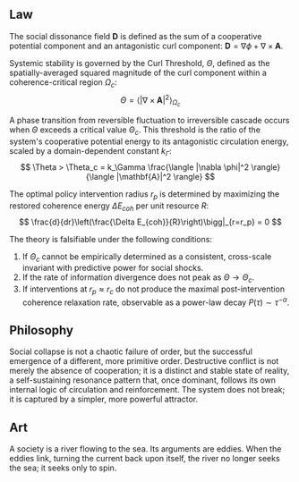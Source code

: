 ## Law
The social dissonance field **D** is defined as the sum of a cooperative potential component and an antagonistic curl component: $\mathbf{D} = \nabla\phi + \nabla \times \mathbf{A}$.

Systemic stability is governed by the Curl Threshold, $\Theta$, defined as the spatially-averaged squared magnitude of the curl component within a coherence-critical region $\Omega_c$:
$$ \Theta = \langle |\nabla \times \mathbf{A}|^2 \rangle_{\Omega_c} $$

A phase transition from reversible fluctuation to irreversible cascade occurs when $\Theta$ exceeds a critical value $\Theta_c$. This threshold is the ratio of the system's cooperative potential energy to its antagonistic circulation energy, scaled by a domain-dependent constant $k_\Gamma$:
$$ \Theta > \Theta_c = k_\Gamma \frac{\langle |\nabla \phi|^2 \rangle}{\langle |\mathbf{A}|^2 \rangle} $$

The optimal policy intervention radius $r_p$ is determined by maximizing the restored coherence energy $\Delta E_{coh}$ per unit resource $R$:
$$ \frac{d}{dr}\left(\frac{\Delta E_{coh}}{R}\right)\bigg|_{r=r_p} = 0 $$

The theory is falsifiable under the following conditions:
1.  If $\Theta_c$ cannot be empirically determined as a consistent, cross-scale invariant with predictive power for social shocks.
2.  If the rate of information divergence does not peak as $\Theta \rightarrow \Theta_c$.
3.  If interventions at $r_p \approx r_c$ do not produce the maximal post-intervention coherence relaxation rate, observable as a power-law decay $P(\tau) \sim \tau^{-\alpha}$.

## Philosophy
Social collapse is not a chaotic failure of order, but the successful emergence of a different, more primitive order. Destructive conflict is not merely the absence of cooperation; it is a distinct and stable state of reality, a self-sustaining resonance pattern that, once dominant, follows its own internal logic of circulation and reinforcement. The system does not break; it is captured by a simpler, more powerful attractor.

## Art
A society is a river flowing to the sea. Its arguments are eddies. When the eddies link, turning the current back upon itself, the river no longer seeks the sea; it seeks only to spin.